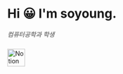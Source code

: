 # Hi 😀 I'm soyoung.
<h5 style="font-size: 14px; color: gray; font-family: Arial, sans-serif;">컴퓨터공학과 학생</h5>
<a href="https://www.notion.so/9bb47da5dd9048f9909103ed9ec9f149">
    <img src="https://upload.wikimedia.org/wikipedia/commons/e/e9/Notion-logo.svg" alt="Notion" style="width: 40px; height: 40px;">
</a>

